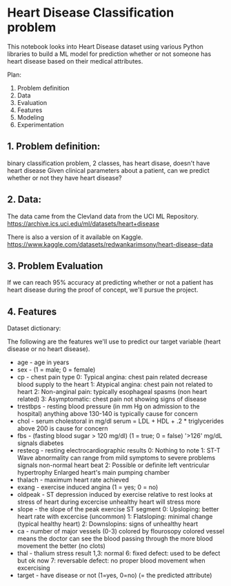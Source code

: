 
# Heart Disease Classification problem

This notebook looks into Heart Disease dataset using various Python libraries to build a ML model for prediction
whether or not someone has heart disease based on their medical attributes.

Plan:
1. Problem definition
2. Data
3. Evaluation
4. Features 
5. Modeling
6. Experimentation


## 1. Problem definition: 
binary classification problem, 2 classes, has heart disase, doesn't have heart disease
Given clinical parameters about a patient, can we predict whether or not they have heart disease?

## 2. Data:
The data came from the Clevland data from the UCI ML Repository.
https://archive.ics.uci.edu/ml/datasets/heart+disease

There is also a version of it available on Kaggle.
https://www.kaggle.com/datasets/redwankarimsony/heart-disease-data

## 3. Problem Evaluation
If we can reach 95% accuracy at predicting whether or not a patient has heart disease during the proof of concept,
we'll pursue the project.

## 4. Features

Dataset dictionary:

The following are the features we'll use to predict our target variable (heart disease or no heart disease).

* age - age in years
* sex - (1 = male; 0 = female)
* cp - chest pain type
    0: Typical angina: chest pain related decrease blood supply to the heart
    1: Atypical angina: chest pain not related to heart
    2: Non-anginal pain: typically esophageal spasms (non heart related)
    3: Asymptomatic: chest pain not showing signs of disease
* trestbps - resting blood pressure (in mm Hg on admission to the hospital)
    anything above 130-140 is typically cause for concern
* chol - serum cholestoral in mg/dl
    serum = LDL + HDL + .2 * triglycerides
    above 200 is cause for concern
* fbs - (fasting blood sugar > 120 mg/dl) (1 = true; 0 = false)
    '>126' mg/dL signals diabetes
* restecg - resting electrocardiographic results
     0: Nothing to note
     1: ST-T Wave abnormality
        can range from mild symptoms to severe problems
        signals non-normal heart beat
    2: Possible or definite left ventricular hypertrophy
        Enlarged heart's main pumping chamber
* thalach - maximum heart rate achieved
* exang - exercise induced angina (1 = yes; 0 = no)
* oldpeak - ST depression induced by exercise relative to rest
    looks at stress of heart during excercise
    unhealthy heart will stress more
* slope - the slope of the peak exercise ST segment
    0: Upsloping: better heart rate with excercise (uncommon)
    1: Flatsloping: minimal change (typical healthy heart)
    2: Downslopins: signs of unhealthy heart
* ca - number of major vessels (0-3) colored by flourosopy
    colored vessel means the doctor can see the blood passing through
    the more blood movement the better (no clots)
* thal - thalium stress result
    1,3: normal
    6: fixed defect: used to be defect but ok now
    7: reversable defect: no proper blood movement when excercising
* target - have disease or not (1=yes, 0=no) (= the predicted attribute)
